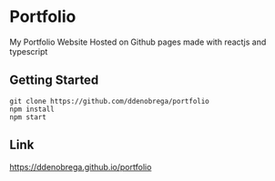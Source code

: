 # Portfolio

My Portfolio Website Hosted on Github pages made with reactjs and typescript
<br/>

## Getting Started

```
git clone https://github.com/ddenobrega/portfolio
npm install
npm start
```

## Link

https://ddenobrega.github.io/portfolio
